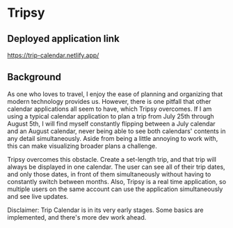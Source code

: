 # Tripsy
## Deployed application link
https://trip-calendar.netlify.app/

## Background
As one who loves to travel, I enjoy the ease of planning and organizing that modern technology provides us. However, there is one pitfall that other calendar applications all seem to have, which Tripsy overcomes. If I am using a typical calendar application to plan a trip from July 25th through August 5th, I will find myself constantly flipping between a July calendar and an August calendar, never being able to see both calendars' contents in any detail simultaneously. Aside from being a little annoying to work with, this can make visualizing broader plans a challenge. 

Tripsy overcomes this obstacle. Create a set-length trip, and that trip will always be displayed in one calendar. The user can see all of their trip dates, and only those dates, in front of them simultaneously without having to constantly switch between months. Also, Tripsy is a real time application, so multiple users on the same account can use the application simultaneously and see live updates. 

Disclaimer: Trip Calendar is in its very early stages. Some basics are implemented, and there's more dev work ahead.
